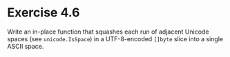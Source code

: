 # Exercise 4.6

Write an in-place function that squashes each run of adjacent Unicode spaces (see `unicode.IsSpace`) in a UTF-8-encoded
`[]byte` slice into a single ASCII space.
